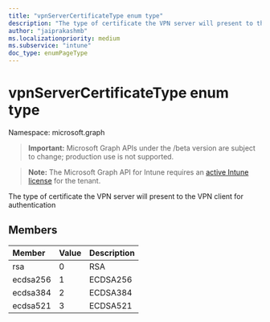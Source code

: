 ```yaml
---
title: "vpnServerCertificateType enum type"
description: "The type of certificate the VPN server will present to the VPN client for authentication"
author: "jaiprakashmb"
ms.localizationpriority: medium
ms.subservice: "intune"
doc_type: enumPageType
---
```


# vpnServerCertificateType enum type

Namespace: microsoft.graph
> **Important:** Microsoft Graph APIs under the /beta version are subject to change; production use is not supported.

> **Note:** The Microsoft Graph API for Intune requires an [active Intune license](https://go.microsoft.com/fwlink/?linkid=839381) for the tenant.


The type of certificate the VPN server will present to the VPN client for authentication

## Members
|Member|Value|Description|
|:---|:---|:---|
|rsa|0|RSA|
|ecdsa256|1|ECDSA256|
|ecdsa384|2|ECDSA384|
|ecdsa521|3|ECDSA521|
